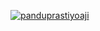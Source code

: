 [![panduprastiyoaji](https://circleci.com/gh/arifaizin/MyNewsApp.svg?style=svg)](https://circleci.com/gh/panduprastiyoaji/MyNewsApp)
